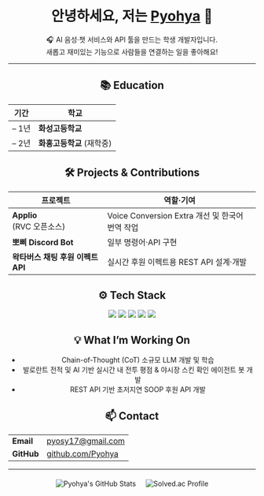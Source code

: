 <div align="center">

<h1>안녕하세요, 저는 <a href="https://github.com/Pyohya">Pyohya</a> 👋</h1>

<p>
  🎧 AI 음성·챗 서비스와 API 툴을 만드는 학생 개발자입니다.<br/>
  새롭고 재미있는 기능으로 사람들을 연결하는 일을 좋아해요!
</p>

---

## 📚 Education
| 기간 | 학교 |
|------|------|
| – 1년 | **화성고등학교** |
| – 2년 | **화홍고등학교** (재학중) |

## 🛠️ Projects & Contributions
| 프로젝트 | 역할·기여 |
|----------|-----------|
| **Applio** <br/>(RVC 오픈소스) | Voice Conversion Extra 개선 및 한국어 번역 작업 |
| **뽀삐 Discord Bot** | 일부 명령어·API 구현 |
| **왁타버스 채팅 후원 이펙트 API** | 실시간 후원 이펙트용 REST API 설계·개발 |

## ⚙️ Tech Stack
<!-- 적절히 수정·추가하세요 -->
<img src="https://img.shields.io/badge/Python-3776AB?style=flat&logo=python&logoColor=white"/>
<img src="https://img.shields.io/badge/JavaScript-F7DF1E?style=flat&logo=javascript&logoColor=black"/>
<img src="https://img.shields.io/badge/Node.js-339933?style=flat&logo=node.js&logoColor=white"/>
<img src="https://img.shields.io/badge/FastAPI-009688?style=flat&logo=fastapi&logoColor=white"/>
<img src="https://img.shields.io/badge/Discord.js-5865F2?style=flat&logo=discord&logoColor=white"/>

## 💡 What I’m Working On
- Chain-of-Thought (CoT) 소규모 LLM 개발 및 학습
- 발로란트 전적 및 AI 기반 실시간 내 전투 평점 & 야시장 스킨 확인 에이전트 봇 개발
- REST API 기반 초저지연 SOOP 후원 API 개발

## 📫 Contact
|  |  |
|--|--|
| **Email** | <pyosy17@gmail.com> |
| **GitHub** | [github.com/Pyohya](https://github.com/Pyohya) |

---

<!-- GitHub Stats + Solved.ac Profile (same line) -->
<div style="display: flex; justify-content: center; gap: 20px; margin: 20px 0;">
  <img src="https://github-readme-stats.vercel.app/api?username=Pyohya&show_icons=true&theme=tokyonight" alt="Pyohya's GitHub Stats" />
  <img src="http://mazassumnida.wtf/api/v2/generate_badge?boj=pyohya" alt="Solved.ac Profile" />
</div>

</div>
